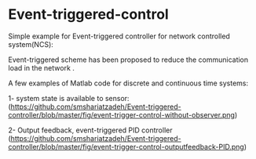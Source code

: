 # Event-triggered-control
Simple example for Event-triggered controller for network controlled system(NCS):

Event-triggered scheme has been proposed to reduce the communication load in the network .

A few examples of Matlab code for discrete and continuous time systems:

1- system state is available to sensor:
(https://github.com/smshariatzadeh/Event-triggered-controller/blob/master/fig/event-trigger-control-without-observer.png)


2- Output feedback, event-triggered PID controller
(https://github.com/smshariatzadeh/Event-triggered-controller/blob/master/fig/event-trigger-control-outputfeedback-PID.png)
